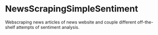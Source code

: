 # NewsScrapingSimpleSentiment
Webscraping news articles of news website and couple different off-the-shelf attempts of sentiment analysis.
